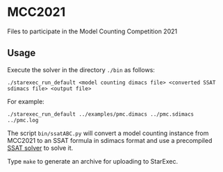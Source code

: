 # MCC2021
Files to participate in the Model Counting Competition 2021

## Usage
Execute the solver in the directory `./bin` as follows:
```shell
./starexec_run_default <model counting dimacs file> <converted SSAT sdimacs file> <output file>
```

For example:
```shell
./starexec_run_default ../examples/pmc.dimacs ../pmc.sdimacs ../pmc.log
```

The script `bin/ssatABC.py` will convert a model counting instance from MCC2021 to an SSAT formula in sdimacs format and use a precompiled [SSAT solver](https://github.com/NTU-ALComLab/ssatABC) to solve it.

Type `make` to generate an archive for uploading to StarExec.
